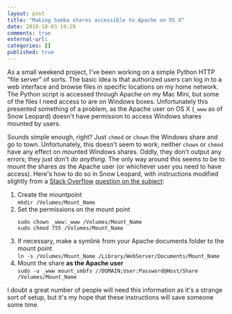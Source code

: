 ```yaml
---
layout: post
title: "Making Samba shares accessible to Apache on OS X"
date: 2010-10-03 19:29
comments: true
external-url:
categories: []
published: true
---
```

As a small weekend project, I've been working on a simple Python HTTP "file server" of sorts.  The basic idea is that authorized users can log in to a web interface and browse files in specific locations on my home network.  The Python script is accessed through Apache on my Mac Mini, but some of the files I need access to are on Windows boxes.  Unfortunately this presented something of a problem, as the Apache user on OS X (<code>_www</code> as of Snow Leopard) doesn't have permission to access Windows shares mounted by users.

Sounds simple enough, right?  Just <code>chmod</code> or <code>chown</code> the Windows share and go to town.  Unfortunately, this doesn't seem to work; neither <code>chown</code> or <code>chmod</code> have any effect on mounted Windows shares.  Oddly, they don't output any errors; they just don't <em>do anything.</em> The only way around this seems to be to mount the shares <em>as</em> the Apache user (or whichever user you need to have access).  Here's how to do so in Snow Leopard, with instructions modified slightly from a <a href="http://stackoverflow.com/" target="_blank">Stack Overflow</a> <a title="Stack Overflow: mount a windows smb share on OS X as so it can be accessed by 'www' user" href="http://stackoverflow.com/questions/324171/mount-a-windows-smb-share-on-os-x-as-so-it-can-be-accessed-by-www-user" target="_blank">question on the subject</a>:
<ol>
	<li>Create the mountpoint<br />
        <code>mkdir /Volumes/Mount_Name</code></li>
	<li>Set the permissions on the mount point
<pre><code>sudo chown _www:_www /Volumes/Mount_Name
sudo chmod 755 /Volumes/Mount_Name
</code></pre>
</li>
	<li>If necessary, make a symlink from your Apache documents folder to the mount point<br />
         <code>ln -s /Volumes/Mount_Name /Library/WebServer/Documents/Mount_Name</code></li>
	<li>Mount the share <strong>as the Apache user</strong><br />
        <code>sudo -u _www mount_smbfs //DOMAIN;User:Password@Host/Share /Volumes/Mount_Name</code></li>
</ol>
I doubt a great number of people will need this information as it's a strange sort of setup, but it's my hope that these instructions will save someone some time.
